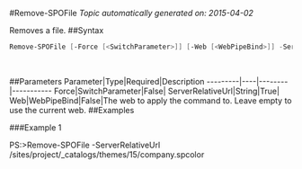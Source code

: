 #Remove-SPOFile
*Topic automatically generated on: 2015-04-02*

Removes a file.
##Syntax
```powershell
Remove-SPOFile [-Force [<SwitchParameter>]] [-Web [<WebPipeBind>]] -ServerRelativeUrl [<String>]
```
&nbsp;

##Parameters
Parameter|Type|Required|Description
---------|----|--------|-----------
Force|SwitchParameter|False|
ServerRelativeUrl|String|True|
Web|WebPipeBind|False|The web to apply the command to. Leave empty to use the current web.
##Examples

###Example 1
    
PS:>Remove-SPOFile -ServerRelativeUrl /sites/project/_catalogs/themes/15/company.spcolor

